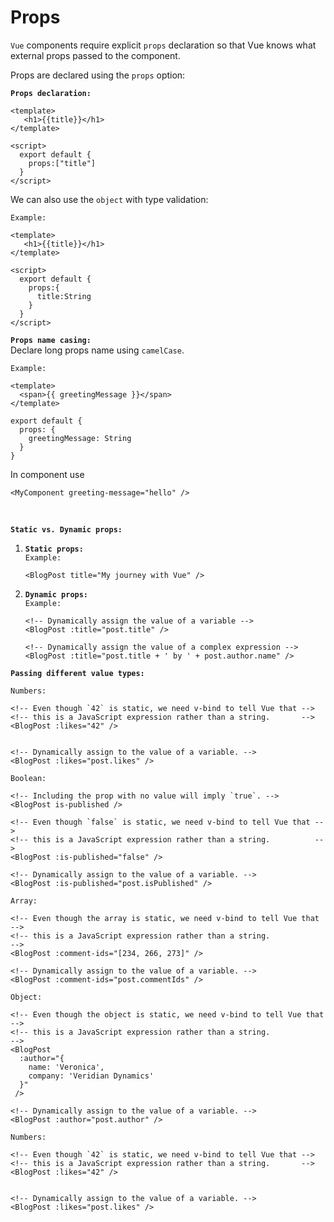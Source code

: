 # Props

`Vue` components require explicit `props` declaration so that Vue knows what external props passed to the component.

Props are declared using the `props` option:

**`Props declaration:`**

```
<template>
   <h1>{{title}}</h1>
</template>

<script>
  export default {
    props:["title"]
  }
</script>
```

We can also use the `object` with type validation:

`Example:`

```
<template>
   <h1>{{title}}</h1>
</template>

<script>
  export default {
    props:{
      title:String
    }
  }
</script>
```

**`Props name casing:`** <br/>
Declare long props name using `camelCase`.

`Example:`

```
<template>
  <span>{{ greetingMessage }}</span>
</template>

export default {
  props: {
    greetingMessage: String
  }
}
```

In component use

```
<MyComponent greeting-message="hello" />
```

<br/>

**`Static vs. Dynamic props:`**

1. **`Static props:`**<br/>
   `Example:`

   ```
   <BlogPost title="My journey with Vue" />
   ```

2. **`Dynamic props:`**<br/>
   `Example:`

   ```
   <!-- Dynamically assign the value of a variable -->
   <BlogPost :title="post.title" />

   <!-- Dynamically assign the value of a complex expression -->
   <BlogPost :title="post.title + ' by ' + post.author.name" />
   ```

**`Passing different value types:`**

`Numbers:`

```
<!-- Even though `42` is static, we need v-bind to tell Vue that -->
<!-- this is a JavaScript expression rather than a string.       -->
<BlogPost :likes="42" />


<!-- Dynamically assign to the value of a variable. -->
<BlogPost :likes="post.likes" />
```

`Boolean:`

```
<!-- Including the prop with no value will imply `true`. -->
<BlogPost is-published />

<!-- Even though `false` is static, we need v-bind to tell Vue that -->
<!-- this is a JavaScript expression rather than a string.          -->
<BlogPost :is-published="false" />

<!-- Dynamically assign to the value of a variable. -->
<BlogPost :is-published="post.isPublished" />
```

`Array:`

```
<!-- Even though the array is static, we need v-bind to tell Vue that -->
<!-- this is a JavaScript expression rather than a string.            -->
<BlogPost :comment-ids="[234, 266, 273]" />

<!-- Dynamically assign to the value of a variable. -->
<BlogPost :comment-ids="post.commentIds" />
```

`Object:`

```
<!-- Even though the object is static, we need v-bind to tell Vue that -->
<!-- this is a JavaScript expression rather than a string.             -->
<BlogPost
  :author="{
    name: 'Veronica',
    company: 'Veridian Dynamics'
  }"
 />

<!-- Dynamically assign to the value of a variable. -->
<BlogPost :author="post.author" />
```

`Numbers:`

```
<!-- Even though `42` is static, we need v-bind to tell Vue that -->
<!-- this is a JavaScript expression rather than a string.       -->
<BlogPost :likes="42" />


<!-- Dynamically assign to the value of a variable. -->
<BlogPost :likes="post.likes" />
```
